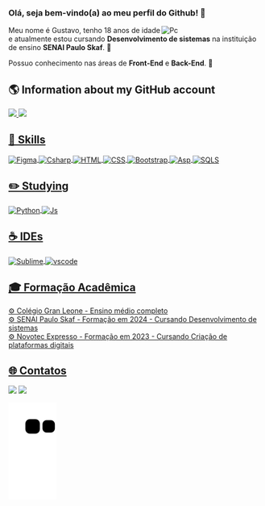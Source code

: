 ### Olá, seja bem-vindo(a) ao meu perfil do Github! 👋

<div>
  <img src="https://i.pinimg.com/originals/9d/9b/d1/9d9bd13afce1a798d22ecfd9897730ed.gif" min-width="200px" max-width="200px" width="200px" align="right" alt="Pc">
</div>

<div>
 
 Meu nome é Gustavo, tenho 18 anos de idade e atualmente estou cursando <strong>Desenvolvimento de sistemas</strong> na instituição de ensino <strong>SENAI Paulo Skaf</strong>. 🔌 

 Possuo conhecimento nas áreas de <strong>Front-End</strong> e <strong>Back-End</strong>. 💾 


</div>


## 🌎 Information about my GitHub account 
 <div>
  <a href="https://github.com/Gustavoozz">
  <img height="150em" src="https://github-readme-stats.vercel.app/api?username=Gustavoozz&show_icons=true&theme=dracula&include_all_commits=true&count_private=true"/>
  <img height="150em" src="https://github-readme-stats.vercel.app/api/top-langs/?username=Gustavoozz&layout=compact&langs_count=16&theme=dracula"/>
</div>
 <h2>🌊 Skills </h2>
<div>
   <img align="center" alt="Figma"  src="https://img.shields.io/badge/Figma-F24E1E?style=for-the-badge&logo=figma&logoColor=white"> 
   <img align="center" alt="Csharp"  src="https://img.shields.io/badge/C%23-239120?style=for-the-badge&logo=c-sharp&logoColor=white"> 
   <img align="center" alt="HTML"  src="https://img.shields.io/badge/HTML5-E34F26?style=for-the-badge&logo=html5&logoColor=white">
   <img align="center" alt="CSS"  src="https://img.shields.io/badge/CSS3-1572B6?style=for-the-badge&logo=css3&logoColor=white">   
   <img align="center" alt="Bootstrap"  src="https://img.shields.io/badge/Bootstrap-563D7C?style=for-the-badge&logo=bootstrap&logoColor=white"/>
   <img align="center" alt="Asp"  src="https://img.shields.io/badge/.NET-5C2D91?style=for-the-badge&logo=.net&logoColor=white"/>
   <img align="center" alt="SQLS"  src="https://img.shields.io/badge/Microsoft_SQL_Server-CC2927?style=for-the-badge&logo=microsoft-sql-server&logoColor=white"/> 

  
  <h2>✏️  Studying </h2> 
  <div>
  <img align="center" alt="Python"  src="https://img.shields.io/badge/Python-3776AB?style=for-the-badge&logo=python&logoColor=white"> 
  <img align="center" alt="Js" src="https://img.shields.io/badge/JavaScript-F7DF1E?style=for-the-badge&logo=javascript&logoColor=black"> 

  <h2>☕  IDEs</h2> 
  <div>
  <img align="center" alt="Sublime"  src="https://img.shields.io/badge/sublime_text-%23575757.svg?&style=for-the-badge&logo=sublime-text&logoColor=important"/>
  <img align="center" alt="vscode"  src="https://img.shields.io/badge/Visual_Studio_Code-0078D4?style=for-the-badge&logo=visual%20studio%20code&logoColor=white"/>
  

  <div>
  <h2>🎓 Formação Acadêmica </h2> 
 ⚙️ Colégio Gran Leone - Ensino médio completo <br>
 ⚙️ SENAI Paulo Skaf - Formação em 2024 - Cursando Desenvolvimento de sistemas <br>
 ⚙️ Novotec Expresso - Formação em 2023 - Cursando Criação de plataformas digitais <br>


   <h2>🌐 Contatos </h2> 
  <a href="https://www.gmail.com/gustavonascimento928@gmail.com/" target="_blank"><img src="https://img.shields.io/badge/Gmail-D14836?style=for-the-badge&logo=gmail&logoColor=white" target="_blank"></a> 
     <a href="https://www.linkedin.com/in/gustavo-magalhães-058a8a272/" target="_blank"><img src="https://img.shields.io/badge/-LinkedIn-%230077B5?style=for-the-badge&logo=linkedin&logoColor=white" target="_blank"></a> 
</div> 
 
  
![snake gif](https://github.com/Gustavoozz/Gustavoozz/blob/output/github-contribution-grid-snake.svg)

###
  

